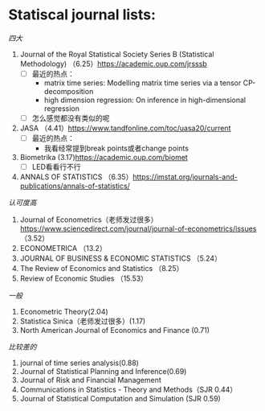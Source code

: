 # Statiscal journal lists:
*四大*
1. Journal of the Royal Statistical Society Series B (Statistical Methodology) （6.25）https://academic.oup.com/jrsssb
    - [ ] 最近的热点：
         - matrix time series: Modelling matrix time series via a tensor CP-decomposition
         - high dimension regression: On inference in high-dimensional regression
    - [ ] 怎么感觉都没有类似的呢
2. JASA （4.41）https://www.tandfonline.com/toc/uasa20/current
    - [ ] 最近的热点：
        - 我看经常提到break points或者change points
3. Biometrika (3.17)https://academic.oup.com/biomet
    - [ ] LED看看行不行
4. ANNALS OF STATISTICS （6.35）https://imstat.org/journals-and-publications/annals-of-statistics/

*认可度高*
1. Journal of Econometrics（老师发过很多）https://www.sciencedirect.com/journal/journal-of-econometrics/issues （3.52）
2. ECONOMETRICA （13.2）
3. JOURNAL OF BUSINESS & ECONOMIC STATISTICS （5.24）
4. The Review of Economics and Statistics （8.25）
5. 	Review of Economic Studies （15.53）

*一般*
1. Econometric Theory(2.04)
2. Statistica Sinica（老师发过很多）(1.17)
3. North American Journal of Economics and Finance (0.71)

*比较差的*
1. journal of time series analysis(0.88)
2. Journal of Statistical Planning and Inference(0.69)
3. Journal of Risk and Financial Management
4. Communications in Statistics - Theory and Methods（SJR 0.44）
5. Journal of Statistical Computation and Simulation (SJR 0.59)
